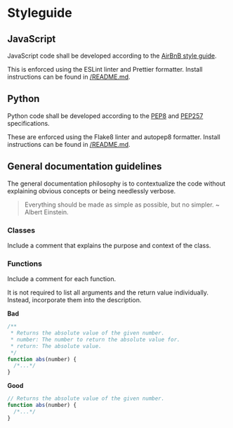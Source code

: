 # Styleguide

## JavaScript

JavaScript code shall be developed according to the [AirBnB style guide](https://github.com/airbnb/javascript).

This is enforced using the ESLint linter and Prettier formatter. Install instructions can be found in [/README.md](/README.md).

## Python

Python code shall be developed according to the [PEP8](https://pep8.org/) and [PEP257](https://www.python.org/dev/peps/pep-0257/) specifications.

These are enforced using the Flake8 linter and autopep8 formatter. Install instructions can be found in [/README.md](/README.md).

## General documentation guidelines

The general documentation philosophy is to contextualize the code without explaining obvious concepts or being needlessly verbose.

> Everything should be made as simple as possible, but no simpler. ~ Albert Einstein.

### Classes

Include a comment that explains the purpose and context of the class.

### Functions

Include a comment for each function.

It is not required to list all arguments and the return value individually. Instead, incorporate them into the description.

**Bad**

```javascript
/**
 * Returns the absolute value of the given number.
 * number: The number to return the absolute value for.
 * return: The absolute value.
 */
function abs(number) {
  /*...*/
}
```

**Good**

```javascript
// Returns the absolute value of the given number.
function abs(number) {
  /*...*/
}
```
